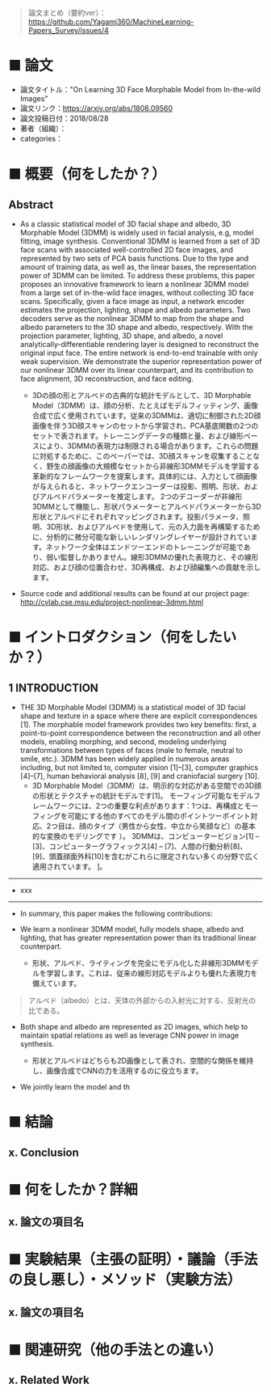 > 論文まとめ（要約ver）：https://github.com/Yagami360/MachineLearning-Papers_Survey/issues/4

# ■ 論文
- 論文タイトル："On Learning 3D Face Morphable Model from In-the-wild Images"
- 論文リンク：https://arxiv.org/abs/1808.09560
- 論文投稿日付：2018/08/28
- 著者（組織）：
- categories：

# ■ 概要（何をしたか？）

## Abstract

- As a classic statistical model of 3D facial shape and albedo, 3D Morphable Model (3DMM) is widely used in facial analysis, e.g, model fitting, image synthesis. Conventional 3DMM is learned from a set of 3D face scans with associated well-controlled 2D face images, and represented by two sets of PCA basis functions. Due to the type and amount of training data, as well as, the linear bases, the representation power of 3DMM can be limited. To address these problems, this paper proposes an innovative framework to learn a nonlinear 3DMM model from a large set of in-the-wild face images, without collecting 3D face scans. Specifically, given a face image as input, a network encoder estimates the projection, lighting, shape and albedo parameters. Two decoders serve as the nonlinear 3DMM to map from the shape and albedo parameters to the 3D shape and albedo, respectively. With the projection parameter, lighting, 3D shape, and albedo, a novel analytically-differentiable rendering layer is designed to reconstruct the original input face. The entire network is end-to-end trainable with only weak supervision. We demonstrate the superior representation power of our nonlinear 3DMM over its linear counterpart, and its contribution to face alignment, 3D reconstruction, and face editing.
    - 3Dの顔の形とアルベドの古典的な統計モデルとして、3D Morphable Model（3DMM）は、顔の分析、たとえばモデルフィッティング、画像合成で広く使用されています。従来の3DMMは、適切に制御された2D顔画像を伴う3D顔スキャンのセットから学習され、PCA基底関数の2つのセットで表されます。トレーニングデータの種類と量、および線形ベースにより、3DMMの表現力は制限される場合があります。これらの問題に対処するために、このペーパーでは、3D顔スキャンを収集することなく、野生の顔画像の大規模なセットから非線形3DMMモデルを学習する革新的なフレームワークを提案します。具体的には、入力として顔画像が与えられると、ネットワークエンコーダーは投影、照明、形状、およびアルベドパラメーターを推定します。 2つのデコーダーが非線形3DMMとして機能し、形状パラメーターとアルベドパラメーターから3D形状とアルベドにそれぞれマッピングされます。投影パラメータ、照明、3D形状、およびアルベドを使用して、元の入力面を再構築するために、分析的に微分可能な新しいレンダリングレイヤーが設計されています。ネットワーク全体はエンドツーエンドのトレーニングが可能であり、弱い監督しかありません。線形3DMMの優れた表現力と、その線形対応、および顔の位置合わせ、3D再構成、および顔編集への貢献を示します。

- Source code and additional results can be found at our project page: http://cvlab.cse.msu.edu/project-nonlinear-3dmm.html

# ■ イントロダクション（何をしたいか？）

## 1 INTRODUCTION

- THE 3D Morphable Model (3DMM) is a statistical model of 3D facial shape and texture in a space where there are explicit correspondences [1]. The morphable model framework provides two key benefits: first, a point-to-point correspondence between the reconstruction and all other models, enabling morphing, and second, modeling underlying transformations between types of faces (male to female, neutral to smile, etc.). 3DMM has been widely applied in numerous areas including, but not limited to, computer vision [1]–[3], computer graphics [4]–[7], human behavioral analysis [8], [9] and craniofacial surgery [10]. 
    - 3D Morphable Model（3DMM）は、明示的な対応がある空間での3D顔の形状とテクスチャの統計モデルです[1]。 モーフィング可能なモデルフレームワークには、2つの重要な利点があります：1つは、再構成とモーフィングを可能にする他のすべてのモデル間のポイントツーポイント対応、2つ目は、顔のタイプ（男性から女性、中立から笑顔など）の基本的な変換のモデリングです ）。 3DMMは、コンピュータービジョン[1] – [3]、コンピューターグラフィックス[4] – [7]、人間の行動分析[8]、[9]、頭蓋顔面外科[10]を含むがこれらに限定されない多くの分野で広く適用されています。 ]。
    
---

- xxx

---

- In summary, this paper makes the following contributions:

- We learn a nonlinear 3DMM model, fully models shape, albedo and lighting, that has greater representation power than its traditional linear counterpart.
    - 形状、アルベド、ライティングを完全にモデル化した非線形3DMMモデルを学習します。これは、従来の線形対応モデルよりも優れた表現力を備えています。

> アルベド（albedo）とは、天体の外部からの入射光に対する、反射光の比である。

- Both shape and albedo are represented as 2D images, which help to maintain spatial relations as well as leverage CNN power in image synthesis.
    - 形状とアルベドはどちらも2D画像として表され、空間的な関係を維持し、画像合成でCNNの力を活用するのに役立ちます。
    
- We jointly learn the model and th


# ■ 結論

## x. Conclusion


# ■ 何をしたか？詳細

## x. 論文の項目名


# ■ 実験結果（主張の証明）・議論（手法の良し悪し）・メソッド（実験方法）

## x. 論文の項目名


# ■ 関連研究（他の手法との違い）

## x. Related Work


